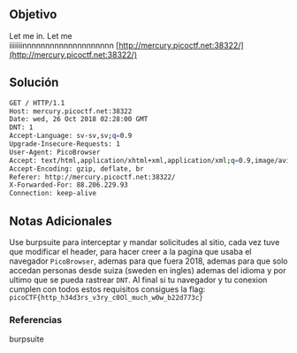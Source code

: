 ## Objetivo
Let me in. Let me iiiiiiinnnnnnnnnnnnnnnnnnnn [http://mercury.picoctf.net:38322/](http://mercury.picoctf.net:38322/)
## Solución
```bash
GET / HTTP/1.1
Host: mercury.picoctf.net:38322
Date: wed, 26 Oct 2018 02:28:00 GMT
DNT: 1
Accept-Language: sv-sv,sv;q=0.9
Upgrade-Insecure-Requests: 1
User-Agent: PicoBrowser
Accept: text/html,application/xhtml+xml,application/xml;q=0.9,image/avif,image/webp,image/apng,*/*;q=0.8,application/signed-exchange;v=b3;q=0.7
Accept-Encoding: gzip, deflate, br
Referer: http://mercury.picoctf.net:38322/
X-Forwarded-For: 88.206.229.93
Connection: keep-alive
```
## Notas Adicionales
Use burpsuite para interceptar y mandar solicitudes al sitio, cada vez tuve que modificar el header, para hacer creer a la pagina que usaba el navegador `PicoBrowser`, ademas para que fuera 2018, ademas para que solo accedan personas desde suiza (sweden en ingles) ademas del idioma y por ultimo que se pueda rastrear `DNT`.
Al final si tu navegador y tu conexion cumplen con todos estos requisitos consigues la flag:
`picoCTF{http_h34d3rs_v3ry_c0Ol_much_w0w_b22d773c}`
### Referencias
burpsuite
